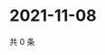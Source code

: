 # 2021-11-08

共 0 条

<!-- BEGIN WEIBO -->
<!-- 最后更新时间 Mon Nov 08 2021 03:10:56 GMT+0800 (China Standard Time) -->

<!-- END WEIBO -->

